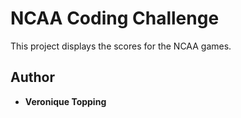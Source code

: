 # NCAA Coding Challenge

This project displays the scores for the NCAA games.

## Author

* **Veronique Topping** 
